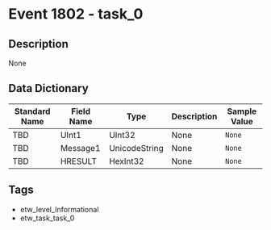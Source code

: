 # Event 1802 - task_0

## Description
None

## Data Dictionary
|Standard Name|Field Name|Type|Description|Sample Value|
|---|---|---|---|---|
|TBD|UInt1|UInt32|None|`None`|
|TBD|Message1|UnicodeString|None|`None`|
|TBD|HRESULT|HexInt32|None|`None`|

## Tags
* etw_level_Informational
* etw_task_task_0